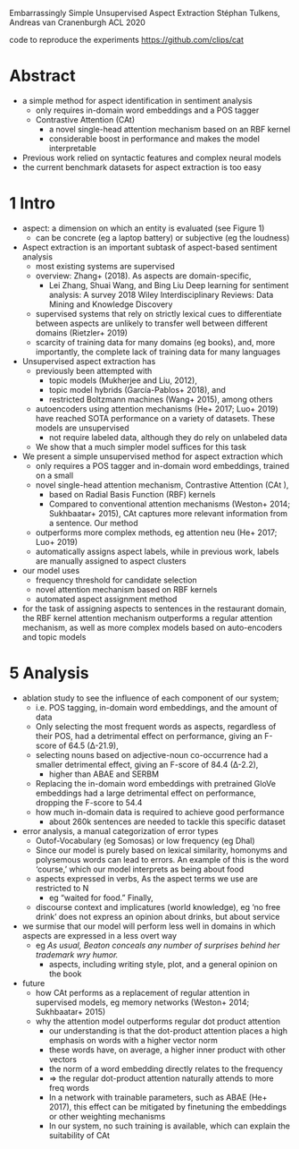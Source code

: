 Embarrassingly Simple Unsupervised Aspect Extraction
Stéphan Tulkens, Andreas van Cranenburgh
ACL 2020

code to reproduce the experiments https://github.com/clips/cat

# Abstract

* a simple method for aspect identification in sentiment analysis
  * only requires in-domain word embeddings and a POS tagger
  * Contrastive Attention (CAt)
    * a novel single-head attention mechanism based on an RBF kernel
    * considerable boost in performance and makes the model interpretable
* Previous work relied on syntactic features and complex neural models
* the current benchmark datasets for aspect extraction is too easy

# 1 Intro

* aspect: a dimension on which an entity is evaluated (see Figure 1)
  * can be concrete (eg a laptop battery) or subjective (eg the loudness)
* Aspect extraction is an important subtask of aspect-based sentiment analysis
  * most existing systems are supervised
  * overview: Zhang+ (2018). As aspects are domain-specific,
    * Lei Zhang, Shuai Wang, and Bing Liu
      Deep learning for sentiment analysis: A survey
      2018 Wiley Interdisciplinary Reviews: Data Mining and Knowledge Discovery
  * supervised systems that rely on strictly lexical cues to differentiate
    between aspects are unlikely to transfer well between different domains
    (Rietzler+ 2019)
  * scarcity of training data for many domains (eg books), and, more
    importantly, the complete lack of training data for many languages
* Unsupervised aspect extraction has
  * previously been attempted with
    * topic models (Mukherjee and Liu, 2012),
    * topic model hybrids (Garcı́a-Pablos+ 2018), and
    * restricted Boltzmann machines (Wang+ 2015), among others
  * autoencoders using attention mechanisms (He+ 2017; Luo+ 2019) have reached
    SOTA performance on a variety of datasets. These models are unsupervised
    * not require labeled data, although they do rely on unlabeled data
  * We show that a much simpler model suffices for this task
* We present a simple unsupervised method for aspect extraction which
  * only requires a POS tagger and in-domain word embeddings, trained on a small
  * novel single-head attention mechanism, Contrastive Attention (CAt ),
    * based on Radial Basis Function (RBF) kernels
    * Compared to conventional attention mechanisms (Weston+ 2014; Sukhbaatar+
      2015), CAt captures more relevant information from a sentence. Our method
  * outperforms more complex methods, eg attention neu (He+ 2017; Luo+ 2019)
  * automatically assigns aspect labels, while in previous work, labels are
    manually assigned to aspect clusters
* our model uses
  * frequency threshold for candidate selection
  * novel attention mechanism based on RBF kernels
  * automated aspect assignment method
* for the task of assigning aspects to sentences in the restaurant domain, the
  RBF kernel attention mechanism outperforms a regular attention mechanism, as
  well as more complex models based on auto-encoders and topic models

# 5 Analysis

* ablation study to see the influence of each component of our system;
  * i.e. POS tagging, in-domain word embeddings, and the amount of data
  * Only selecting the most frequent words as aspects, regardless of their POS,
    had a detrimental effect on performance, giving an F-score of 64.5 (∆-21.9),
  * selecting nouns based on adjective-noun co-occurrence had a smaller
    detrimental effect, giving an F-score of 84.4 (∆-2.2),
    * higher than ABAE and SERBM
  * Replacing the in-domain word embeddings with pretrained GloVe embeddings had
    a large detrimental effect on performance, dropping the F-score to 54.4
  * how much in-domain data is required to achieve good performance
    * about 260k sentences are needed to tackle this specific dataset
* error analysis, a manual categorization of error types
  * Outof-Vocabulary (eg Somosas) or low frequency (eg Dhal)
  * Since our model is purely based on lexical similarity, homonyms and
    polysemous words can lead to errors. An example of this is the word
    ‘course,’ which our model interprets as being about food
  * aspects expressed in verbs, As the aspect terms we use are restricted to N
    * eg “waited for food.” Finally,
  * discourse context and implicatures (world knowledge), eg ‘no free drink’
    does not express an opinion about drinks, but about service
* we surmise that our model will perform less well in domains in which aspects
  are expressed in a less overt way
  * eg _As usual, Beaton conceals any number of surprises behind her trademark
    wry humor._
    * aspects, including writing style, plot, and a general opinion on the book
* future
  * how CAt performs as a replacement of regular attention in supervised models,
    eg memory networks (Weston+ 2014; Sukhbaatar+ 2015)
  * why the attention model outperforms regular dot product attention
    * our understanding is that
      the dot-product attention places
      a high emphasis on words with a higher vector norm
    * these words have, on average, a higher inner product with other vectors
    * the norm of a word embedding directly relates to the frequency
    * => the regular dot-product attention naturally attends to more freq words
    * In a network with trainable parameters, such as ABAE (He+ 2017),
      this effect can be mitigated
      by finetuning the embeddings or other weighting mechanisms
    * In our system, no such training is available,
      which can explain the suitability of CAt
